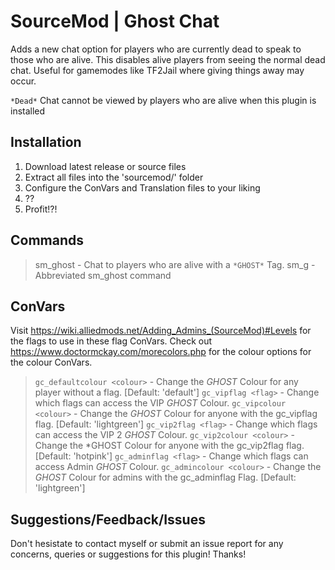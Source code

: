 # SourceMod | Ghost Chat
Adds a new chat option for players who are currently dead to speak to those who are alive. This disables alive players from seeing the normal dead chat. Useful for gamemodes like TF2Jail where giving things away may occur.

`*Dead*` Chat cannot be viewed by players who are alive when this plugin is installed

## Installation
1. Download latest release or source files
2. Extract all files into the 'sourcemod/' folder
3. Configure the ConVars and Translation files to your liking
4. ??
5. Profit!?!

## Commands
> sm_ghost <message> - Chat to players who are alive with a `*GHOST*` Tag.
> sm_g <message> - Abbreviated sm_ghost command

## ConVars
Visit https://wiki.alliedmods.net/Adding_Admins_(SourceMod)#Levels for the flags to use in these flag ConVars.
Check out https://www.doctormckay.com/morecolors.php for the colour options for the colour ConVars.

> `gc_defaultcolour <colour>` - Change the *GHOST* Colour for any player without a flag. [Default: 'default']
> `gc_vipflag <flag>` - Change which flags can access the VIP *GHOST* Colour.
> `gc_vipcolour <colour>` - Change the *GHOST* Colour for anyone with the gc_vipflag flag. [Default: 'lightgreen']
> `gc_vip2flag <flag>` - Change which flags can access the VIP 2 *GHOST* Colour.
> `gc_vip2colour <colour>` - Change the *GHOST Colour for anyone with the gc_vip2flag flag. [Default: 'hotpink']
> `gc_adminflag <flag>` - Change which flags can access Admin *GHOST* Colour.
> `gc_admincolour <colour>` - Change the *GHOST* Colour for admins with the gc_adminflag Flag. [Default: 'lightgreen']
  
## Suggestions/Feedback/Issues

Don't hesistate to contact myself or submit an issue report for any concerns, queries or suggestions for this plugin!
Thanks!


